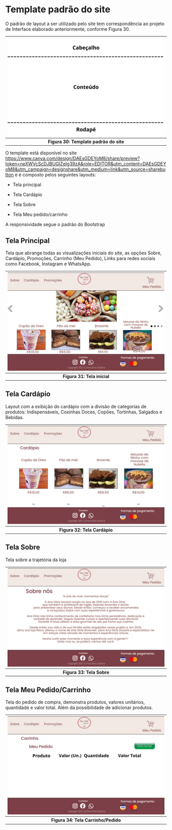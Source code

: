 # Template padrão do site


O padrão de layout a ser utilizado pelo site tem correspondência ao projeto de Interface elaborado anteriormente, conforme Figura 30. 

| ![QuadroKanban](img/wireframes/estruturapadrao.png) | 
|:--:| 
| **Figura 30: Template padrão do site** |
 
 
O template está disponível no site https://www.canva.com/design/DAEsGDEYoM8/share/preview?token=neXWVcScDJBUGIZeIg39zA&role=EDITOR&utm_content=DAEsGDEYoM8&utm_campaign=designshare&utm_medium=link&utm_source=sharebutton e é composto pelos seguintes layouts:  

- Tela principal 

- Tela Cardápio 

- Tela Sobre 
- Tela Meu pedido/carrinho

A responsividade segue o padrão do Bootstrap 

## Tela Principal 
Tela que abrange todas as visualizações iniciais do site, as opções Sobre, Cardápio, Promoções, Carrinho (Meu Pedido), Links para redes sociais como Facebook, Instagram e WhatsApp.

| ![QuadroKanban](img/wireframes/Telainicial.png) | 
|:--:| 
| **Figura 31: Tela inicial** |

## Tela Cardápio
Layout com a exibição do cardápio com a divisão de categorias de produtos: Indispensáveis, Coxinhas Doces, Copões, Tortinhas, Salgados e Bebidas.

| ![QuadroKanban](img/wireframes/Cardapio.png) | 
|:--:| 
| **Figura 32: Tela Cardápio** |

## Tela Sobre
Tela sobre a trajetória da loja

| ![QuadroKanban](img/wireframes/Sobre.png) | 
|:--:| 
| **Figura 33: Tela Sobre** |
 
 ## Tela Meu Pedido/Carrinho
 Tela do pedido de compra, demonstra produtos, valores unitários, quantidade e valor total. Além da possibilidade de adicionar produtos.

| ![QuadroKanban](img/wireframes/Carrinho.png) | 
|:--:| 
| **Figura 34: Tela Carrinho/Pedido** |

